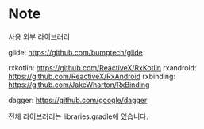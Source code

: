 # Note

사용 외부 라이브러리

glide: https://github.com/bumptech/glide

rxkotlin: https://github.com/ReactiveX/RxKotlin
rxandroid: https://github.com/ReactiveX/RxAndroid
rxbinding: https://github.com/JakeWharton/RxBinding

dagger: https://github.com/google/dagger

전체 라이브러리는 libraries.gradle에 있습니다.

